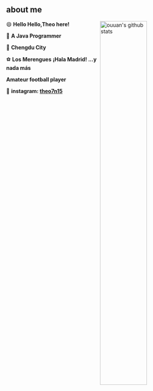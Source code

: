 ## about me



<img align="right" alt="ouuan's github stats" width="50%" src="https://github-readme-stats.vercel.app/api?username=Theoshen&show_icons=true">

😄 **Hello Hello,Theo here!**

🐀 **A Java Programmer**

 📍 **Chengdu City**

⚽ **Los Merengues** **¡Hala Madrid! ...y nada más** 

**Amateur football player**
   
📸 **instagram: [theo7n15](https://www.instagram.com/theo7n15/)** 






